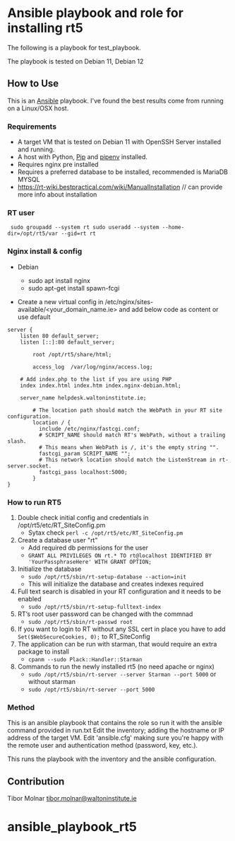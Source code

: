 # Ansible playbook and role for installing rt5

The following is a playbook for test_playbook.

The playbook is tested on Debian 11, Debian 12 

## How to Use

This is an [Ansible](https://github.com/ansible/ansible) playbook. I've found the best results come from running on a Linux/OSX host.

### Requirements

- A target VM that is tested on Debian 11 with OpenSSH Server installed and running.
- A host with Python, [Pip](https://pypi.python.org/pypi/pip) and [pipenv](http://docs.pipenv.org/en/latest/) installed.
- Requires nginx pre installed
- Requires a preferred database to be installed, recommended is MariaDB MYSQL
- https://rt-wiki.bestpractical.com/wiki/ManualInstallation // can provide more info about installation

### RT user

`` 
sudo groupadd --system rt
sudo useradd --system --home-dir=/opt/rt5/var --gid=rt rt
``

### Nginx install & config

- Debian 
  * sudo apt install nginx
  * sudo apt-get install spawn-fcgi 
  
- Create a new virtual config in /etc/nginx/sites-available/<your_domain_name.ie> and
add below code as content or use default

```
server {
	listen 80 default_server;
	listen [::]:80 default_server;

        root /opt/rt5/share/html;
       
        access_log  /var/log/nginx/access.log;

	# Add index.php to the list if you are using PHP
	index index.html index.htm index.nginx-debian.html;

	server_name helpdesk.waltoninstitute.ie;

        # The location path should match the WebPath in your RT site configuration.
        location / {
          include /etc/nginx/fastcgi.conf;
          # SCRIPT_NAME should match RT's WebPath, without a trailing slash.
          # This means when WebPath is /, it's the empty string "".
          fastcgi_param SCRIPT_NAME "";
          # This network location should match the ListenStream in rt-server.socket.
          fastcgi_pass localhost:5000;
        }
}

```

### How to run RT5

1. Double check initial config and credentials in /opt/rt5/etc/RT_SiteConfig.pm
   - Sytax check ``perl -c /opt/rt5/etc/RT_SiteConfig.pm``
1. Create a database user "rt"
   - Add required db permissions for the user
   - ``GRANT ALL PRIVILEGES ON rt.* TO rt@localhost IDENTIFIED BY 'YourPassphraseHere' WITH GRANT OPTION;``
1. Initialize the database
   - ``sudo /opt/rt5/sbin/rt-setup-database --action=init``
   - This will initialize the database and creates indexes required 
1. Full text search is disabled in your RT configuration and it needs to be enabled
   - ``sudo /opt/rt5/sbin/rt-setup-fulltext-index``
1. RT’s root user password can be changed with the commnad
   - ``sudo /opt/rt5/sbin/rt-passwd root``
1. If you want to login to RT without any SSL cert in place you have to add `` Set($WebSecureCookies, 0); `` to RT_SiteConfig
1. The application can be run with starman, that would require an extra package to install
   - `` cpanm --sudo Plack::Handler::Starman ``
1. Commands to run the newly installed rt5 (no need apache or nginx)
   - `` sudo /opt/rt5/sbin/rt-server --server Starman --port 5000 `` or without starman
   - `` sudo /opt/rt5/sbin/rt-server --port 5000 ``

### Method

This is an ansible playbook that contains the role so run it with the ansible command provided in run.txt
Edit the inventory; adding the hostname or IP address of the target VM.
Edit 'ansible.cfg' making sure you're happy with the remote user and authentication method (password, key, etc.).


This runs the playbook with the inventory and the ansible configuration.

## Contribution

Tibor Molnar tibor.molnar@waltoninstitute.ie

# ansible_playbook_rt5
